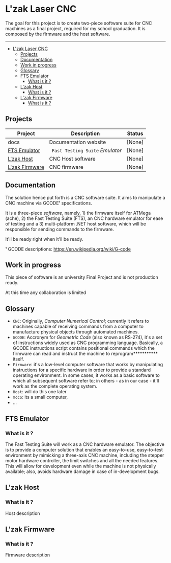 # L'zak Laser CNC

The goal for this project is to create two-piece software suite for CNC machines as a final project, required for my school graduation. It is composed by the firmware and the host software.

------
- [L'zak Laser CNC](#lzak-laser-cnc)
  - [Projects](#projects)
  - [Documentation](#documentation)
  - [Work in progress](#work-in-progress)
  - [Glossary](#glossary)
  - [FTS Emulator](#fts-emulator)
    - [What is it ?](#what-is-it-)
  - [L'zak Host](#lzak-host)
    - [What is it ?](#what-is-it--1)
  - [L'zak Firmware](#lzak-firmware)
    - [What is it ?](#what-is-it--2)

## Projects

| Project         | Description           | Status  |
|-----------------|-----------------------|---------|
| docs            | Documentation website | [None]  |
| [FTS Emulator](https://github.com/RafaelEstevamReis/lzak/tree/main/FTSEmulator) | ` Fast Testing Suite` _Emulator_ | [None]  |
| [L'zak Host](https://github.com/RafaelEstevamReis/lzak/tree/main/LzakHost)     | CNC Host software     | [None]  |
| [L'zak Firmware](https://github.com/RafaelEstevamReis/lzak/tree/main/LzakFirmware) | CNC firmware          | [None]  |


## Documentation

The solution hence put forth is a CNC software suite. It aims to manipulate a CNC machine via GCODE¹ specifications.

It is a three-piece *software*, namely, 1) the firmware itself for ATMega (ache), 2) the Fast Testing Suite (FTS), an CNC hardware emulator for ease of testing and a 3) multi-platform .NET host software, which will be responsible for sending commands to the firmware.

It'll be ready right when it'll be ready.


¹ GCODE descriptions: https://en.wikipedia.org/wiki/G-code

## Work in progress

This piece of software is an university Final Project and is not production ready.

At this time any collaboration is limited

## Glossary

* `CNC`: Originally, *Computer Numerical Control*; currently it refers to machines capable of receiving commands from a computer to manufacture physical objects through automated machines.
* `GCODE`: Accronym for *Geometric Code* (also known as RS-274), it's a set of instructions widely used as CNC programming language. Basically, a GCODE instructions script contains positional commands which the firmware can read and instruct the machine to reprogram*********** itself.
* `Firmware`: it's a low-level computer software that works by manipulating instructions for a specific hardware in order to provide a standard operating environment. In some cases, it works as a basic software to which all subsequent software refer to; in others - as in our case - it'll work as the complete operating system.
* `Host`: will do this one later
* `mcco`: its a small computer, 
* ...

## FTS Emulator

### What is it ?

The Fast Testing Suite will work as a CNC hardware emulator. The objective is to provide a computer solution that enables an easy-to-use, easy-to-test environment by mimicking a three-axis CNC machine, including the stepper motor hardware controller, the limit switches and all the needed features. This will allow for development even while the machine is not physically available; also, avoids hardware damage in case of in-development bugs.


## L'zak Host

### What is it ?

Host description

## L'zak Firmware

### What is it ?

Firmware description



